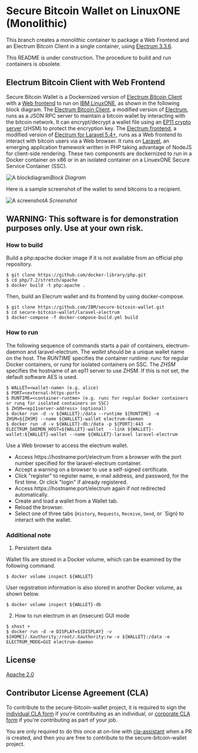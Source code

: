 # Secure Bitcoin Wallet on LinuxONE (Monolithic)

This branch creates a monolithic container to package a Web Frontend and an Electrum Bitcoin Client in a single container, using [Electrum 3.3.6](https://github.com/spesmilo/electrum/tree/3.3.6).

This README is under construction. The procedure to build and run containers is obsolete.


## Electrum Bitcoin Client with Web Frontend

Secure Bitcoin Wallet is a Dockernized version of [Electrum Bitcoin Client](/electrum) 
with a [Web frontend](/laravel-electrum) to run on [IBM LinuxONE](https://developer.ibm.com/linuxone/), 
as shown in the following block diagram.
The [Electrum Bitcoin Client](/electrum), a modified version of [Electrum](https://github.com/spesmilo/electrum), runs as a JSON RPC server to maintain 
a bitcoin wallet by interacting with the bitcoin network.
It can encrypt/decrypt a wallet file using an [EP11 crypto server](https://www.ibm.com/support/knowledgecenter/en/linuxonibm/com.ibm.linux.z.lxce/lxce_stack.html) (zHSM) to protect the encryption key. 
The [Electrum frontend](/laravel-electrum), a modified version of [Electrum for Laravel 5.4+](https://github.com/AraneaDev/laravel-electrum),
runs as a Web frontend to interact with bitcoin users via a Web browser.
It runs on [Laravel](https://laravel.com/), an emerging application framework written in PHP taking advantage of NodeJS for client-side rendering.
These two components are dockernized to run in a Docker container on x86 or in an isolated container on a 
LinuexONE Secure Service Container (SSC).

![A blockdiagram](https://github.com/IBM/secure-bitcoin-wallet/blob/images/images/blockdiagram.png)*Block Diagram*

Here is a sample screenshot of the wallet to send bitcoins to a recipient.

![A screenshot](https://github.com/IBM/secure-bitcoin-wallet/blob/images/images/secure-bitcoin-wallet-on-ibm-linuxone.png)*A Screenshot*

## WARNING: This software is for demonstration purposes only. Use at your own risk.

### How to build

Build a php:apache docker image if it is not available from an official php repository.

```
$ git clone https://github.com/docker-library/php.git
$ cd php/7.2/stretch/apache
$ docker build -t php:apache .
```

Then, build an Elecrum wallet and its frontend by using docker-compose.

```
$ git clone https://github.com/IBM/secure-bitcoin-wallet.git
$ cd secure-bitcoin-wallet/laravel-electrum
$ docker-compose -f docker-compose-build.yml build
```

### How to run

The following sequence of commands starts a pair of containers, electrum-daemon and laravel-electrum. 
The *wallet* should be a unique wallet name on the host. The *RUNTIME* specifies the container runtime: 
*runc* for regular Docker containers, or *runq* for isolated containers on SSC. The *ZHSM*
specifies the hostname of an ep11 server to use ZHSM. If this is not set, the default software AES is used.

```
$ WALLET=<wallet-name> (e.g. alice)
$ PORT=<external-https-port>
$ RUNTIME=<container-runtme> (e.g. runc for regular Docker containers or runq for isolated containers on SSC)
$ ZHSM=<ep11server-address> (optional)
$ docker run -d -v ${WALLET}:/data --runtime ${RUNTIME} -e ZHSM=${ZHSM} --name ${WALLET}-wallet electrum-daemon
$ docker run -d -v ${WALLET}-db:/data -p ${PORT}:443 -e ELECTRUM_DAEMON_HOST=${WALLET}-wallet  --link ${WALLET}-wallet:${WALLET}-wallet --name ${WALLET}-laravel laravel-electrum
```

Use a Web browser to access the electrum wallet.

- Access https://hostname:port/electrum from a browser with the port number specified for the laravel-electrum container.
- Accept a warning on a browser to use a self-signed certificate.
- Click "register" to register name, e-mail address, and password, for the first time. Or click "login" if already registered.
- Access https://hostname:port/electrum again if not redirected automatically.
- Create and load a wallet from a Wallet tab.
- Reload the browser.
- Select one of three tabs (`History`, `Requests`, `Receive`, `Send`, or `Sign) to interact with the wallet.

### Additional note

1. Persistent data

Wallet fils are stored in a Docker volume, which can be examined by the following command.

```
$ docker volume inspect ${WALLET}
```

User registration information is also stored in another Docker volume, as shown below.

```
$ docker volume inspect ${WALLET}-db
```

2. How to run electrum in an (insecure) GUI mode

```
$ xhost +
$ docker run -d -e DISPLAY=${DISPLAY} -v ${HOME}/.Xauthority:/root/.Xauthority:rw -v ${WALLET}:/data -e ELECTRUM_MODE=GUI electrum-daemon
```

## License

[Apache 2.0](https://github.com/IBM/secure-bitcoin-wallet/blob/master/LICENSE)

## Contributor License Agreement (CLA)

To contribute to the secure-bitcoin-wallet project, it is required to sign the 
[individual CLA form](https://gist.github.com/moriohara/9926f0791f1168acd7974b9dc4467e99) 
if you're contributing as an individual, or 
[corporate CLA form](https://gist.github.com/moriohara/018efe7c8b3247da3e77ddbf56f55c2e) 
if you're contributing as part of your job.

You are only required to do this once at on-line with [cla-assistant](https://github.com/cla-assistant/cla-assistant) when a PR is created, and then you are free to contribute to the secure-bitcoin-wallet project.

